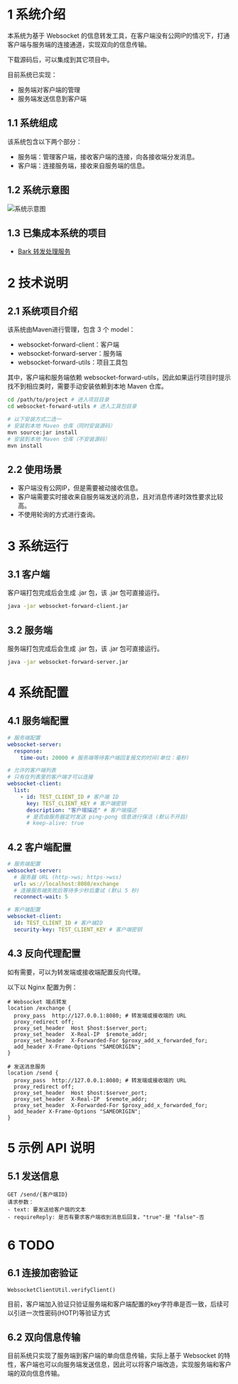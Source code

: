 # 1 系统介绍

本系统为基于 Websocket 的信息转发工具，在客户端没有公网IP的情况下，打通客户端与服务端的连接通道，实现双向的信息传输。

下载源码后，可以集成到其它项目中。

目前系统已实现：

- 服务端对客户端的管理
- 服务端发送信息到客户端

## 1.1 系统组成

该系统包含以下两个部分：

- 服务端：管理客户端，接收客户端的连接，向各接收端分发消息。
- 客户端：连接服务端，接收来自服务端的信息。

## 1.2 系统示意图

![系统示意图](https://cdn.jsdelivr.net/gh/Orainge/websocket-forward/pic/pic1.png)

## 1.3 已集成本系统的项目

- [Bark 转发处理服务](https://github.com/Orainge/bark-processor)

# 2 技术说明

## 2.1 系统项目介绍

该系统由Maven进行管理，包含 3 个 model：

- websocket-forward-client：客户端
- websocket-forward-server：服务端
- websocket-forward-utils：项目工具包

其中，客户端和服务端依赖 websocket-forward-utils，因此如果运行项目时提示找不到相应类时，需要手动安装依赖到本地 Maven 仓库。

```sh
cd /path/to/project # 进入项目目录
cd websocket-forward-utils # 进入工具包目录

# 以下安装方式二选一
# 安装到本地 Maven 仓库（同时安装源码）
mvn source:jar install 
# 安装到本地 Maven 仓库（不安装源码）
mvn install
```

## 2.2 使用场景

- 客户端没有公网IP，但是需要被动接收信息。
- 客户端需要实时接收来自服务端发送的消息，且对消息传递时效性要求比较高。
- 不使用轮询的方式进行查询。

# 3 系统运行

## 3.1 客户端

客户端打包完成后会生成 .jar 包，该 .jar 包可直接运行。

```sh
java -jar websocket-forward-client.jar
```

## 3.2 服务端

服务端打包完成后会生成 .jar 包，该 .jar 包可直接运行。

```sh
java -jar websocket-forward-server.jar
```

# 4 系统配置

## 4.1 服务端配置

```yaml
# 服务端配置
websocket-server:
  response:
    time-out: 20000 # 服务端等待客户端回复报文的时间(单位：毫秒)

# 允许的客户端列表
# 只有在列表里的客户端才可以连接
websocket-client:
  list:
    - id: TEST_CLIENT_ID # 客户端 ID
      key: TEST_CLIENT_KEY # 客户端密钥
      description: "客户端描述" # 客户端描述
      # 是否由服务器定时发送 ping-pong 信息进行保活 (默认不开启)
      # keep-alive: true
```

## 4.2 客户端配置

```yaml
# 服务端配置
websocket-server:
  # 服务器 URL (http->ws; https->wss)
  url: ws://localhost:8080/exchange
  # 连接服务端失败后等待多少秒后重试 (默认 5 秒)
  reconnect-wait: 5

# 客户端配置
websocket-client:
  id: TEST_CLIENT_ID # 客户端ID
  security-key: TEST_CLIENT_KEY # 客户端密钥
```

## 4.3 反向代理配置

如有需要，可以为转发端或接收端配置反向代理。

以下以 Nginx 配置为例：

```
# Websocket 端点转发
location /exchange {
  proxy_pass  http://127.0.0.1:8080; # 转发端或接收端的 URL
  proxy_redirect off;
  proxy_set_header  Host $host:$server_port;
  proxy_set_header  X-Real-IP  $remote_addr;
  proxy_set_header  X-Forwarded-For $proxy_add_x_forwarded_for;
  add_header X-Frame-Options "SAMEORIGIN";
}

# 发送消息服务
location /send {
  proxy_pass  http://127.0.0.1:8080; # 转发端或接收端的 URL
  proxy_redirect off;
  proxy_set_header  Host $host:$server_port;
  proxy_set_header  X-Real-IP  $remote_addr;
  proxy_set_header  X-Forwarded-For $proxy_add_x_forwarded_for;
  add_header X-Frame-Options "SAMEORIGIN";
}
```

# 5 示例 API 说明

## 5.1 发送信息

```
GET /send/{客户端ID}
请求参数：
- text: 要发送给客户端的文本
- requireReply: 是否有要求客户端收到消息后回复。"true"-是 "false"-否
```

# 6 TODO

## 6.1 连接加密验证

`WebsocketClientUtil.verifyClient()`

目前，客户端加入验证只验证服务端和客户端配置的key字符串是否一致，后续可以引进一次性密码(HOTP)等验证方式

## 6.2 双向信息传输

目前系统只实现了服务端到客户端的单向信息传输，实际上基于 Websocket 的特性，客户端也可以向服务端发送信息，因此可以将客户端改造，实现服务端和客户端的双向信息传输。

